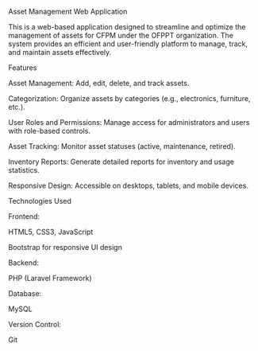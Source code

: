 Asset Management Web Application

This is a web-based application designed to streamline and optimize the management of assets for CFPM under the OFPPT organization. The system provides an efficient and user-friendly platform to manage, track, and maintain assets effectively.

Features

Asset Management: Add, edit, delete, and track assets.

Categorization: Organize assets by categories (e.g., electronics, furniture, etc.).

User Roles and Permissions: Manage access for administrators and users with role-based controls.

Asset Tracking: Monitor asset statuses (active, maintenance, retired).

Inventory Reports: Generate detailed reports for inventory and usage statistics.

Responsive Design: Accessible on desktops, tablets, and mobile devices.


Technologies Used

Frontend:

HTML5, CSS3, JavaScript

Bootstrap for responsive UI design


Backend:

PHP (Laravel Framework)


Database:

MySQL


Version Control:

Git
